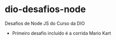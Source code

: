 # dio-desafios-node

Desafios de Node JS do Curso da DIO

- Primeiro desafio incluído é a corrida Mario Kart
